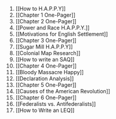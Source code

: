 1. [[How to H.A.P.P.Y]]
2. [[Chapter 1 One-Pager]]
3. [[Chapter 2 One-Pager]]
4. [[Power and Race H.A.P.P.Y.]]
5. [[Motivations for English Settlement]]
6. [[Chapter 3 One-Pager]]
7. [[Sugar Mill H.A.P.P.Y]]
8. [[Colonial Map Research]]
9. [[How to write an SAQ]]
10. [[Chapter 4 One-Pager]]
11. [[Bloody Massacre Happy]]
12. [[Declaration Analysis]]
13. [[Chapter 5 One-Pager]]
14. [[Causes of the American Revolution]]
15. [[Chapter 6 One-Pager]]
16. [[Federalists vs. Antifederalists]]
17. [[How to Write an LEQ]]
